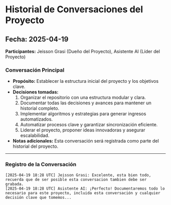 # Historial de Conversaciones del Proyecto

## Fecha: 2025-04-19
**Participantes:** Jeisson Grasi (Dueño del Proyecto), Asistente AI (Líder del Proyecto)

### Conversación Principal
- **Propósito:** Establecer la estructura inicial del proyecto y los objetivos clave.
- **Decisiones tomadas:**
  1. Organizar el repositorio con una estructura modular y clara.
  2. Documentar todas las decisiones y avances para mantener un historial completo.
  3. Implementar algoritmos y estrategias para generar ingresos automatizados.
  4. Automatizar procesos clave y garantizar sincronización eficiente.
  5. Liderar el proyecto, proponer ideas innovadoras y asegurar escalabilidad.
- **Notas adicionales:** Esta conversación será registrada como parte del historial del proyecto.

---

### Registro de la Conversación
```
[2025-04-19 18:28 UTC] Jeisson Grasi: Excelente, esta bien todo, recuerda que de ser posible esta conversacion tambien debe ser grabada.
[2025-04-19 18:28 UTC] Asistente AI: ¡Perfecto! Documentaremos todo lo necesario para este proyecto, incluida esta conversación y cualquier decisión clave que tomemos...
```
